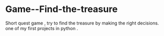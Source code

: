 # Game--Find-the-treasure
Short quest game , try to find the treasure by making the right decisions.
one of my first projects in python .
